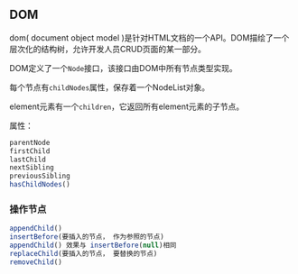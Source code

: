 ## DOM
dom( document object model )是针对HTML文档的一个API。DOM描绘了一个层次化的结构树，允许开发人员CRUD页面的某一部分。

DOM定义了一个`Node`接口，该接口由DOM中所有节点类型实现。

每个节点有`childNodes`属性，保存着一个NodeList对象。

element元素有一个`children`，它返回所有element元素的子节点。

属性：

```js
parentNode
firstChild
lastChild
nextSibling
previousSibling
hasChildNodes()
```

### 操作节点

```js
appendChild()
insertBefore(要插入的节点， 作为参照的节点)
appendChild() 效果与 insertBefore(null)相同
replaceChild(要插入的节点， 要替换的节点)
removeChild()
```

